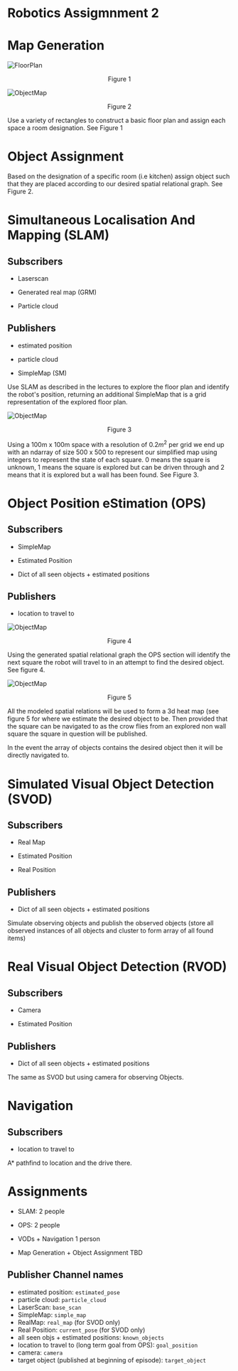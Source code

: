Robotics Assigmnment 2
=====================


Map Generation
==============
![FloorPlan](docs+images/floorplan.png)
<p align="center">
Figure 1
</p>


![ObjectMap](docs+images/objectmap.png)
<p align="center">
Figure 2
</p>

Use a variety of rectangles to construct a basic floor plan and assign
each space a room designation. See Figure 1

Object Assignment
=================

Based on the designation of a specific room (i.e kitchen) assign object
such that they are placed according to our desired spatial relational
graph. See Figure 2.

Simultaneous Localisation And Mapping (SLAM)
============================================

Subscribers
-----------

-   Laserscan

-   Generated real map (GRM)

-   Particle cloud

Publishers
----------

-   estimated position

-   particle cloud

-   SimpleMap (SM)

Use SLAM as described in the lectures to explore the floor plan and
identify the robot's position, returning an additional SimpleMap that is
a grid representation of the explored floor plan.

![ObjectMap](docs+images/simplemap.png)
<p align="center">
Figure 3
</p>


Using a 100m x 100m space with a resolution of $0.2m^2$ per grid we end
up with an ndarray of size 500 x 500 to represent our simplified map
using integers to represent the state of each square. 0 means the square
is unknown, 1 means the square is explored but can be driven through and
2 means that it is explored but a wall has been found. See Figure 3.



Object Position eStimation (OPS)
================================

Subscribers
-----------

-   SimpleMap

-   Estimated Position

-   Dict of all seen objects + estimated positions

Publishers
----------

-   location to travel to

![ObjectMap](docs+images/relations.png)
<p align="center">
Figure 4
</p>

Using the generated spatial relational graph the OPS section will
identify the next square the robot will travel to in an attempt to find
the desired object. See figure 4.

![ObjectMap](docs+images/heatmap.png)
<p align="center">
Figure 5
</p>

All the modeled spatial relations will be used to form a 3d heat map
(see figure 5 for where we estimate the desired object to be.
Then provided that the square can be navigated to as the crow flies from
an explored non wall square the square in question will be published.

In the event the array of objects contains the desired object then it
will be directly navigated to.

Simulated Visual Object Detection (SVOD)
========================================

Subscribers
-----------

-   Real Map

-   Estimated Position

-   Real Position

Publishers
----------

-   Dict of all seen objects + estimated positions

Simulate observing objects and publish the observed objects (store all
observed instances of all objects and cluster to form array of all found
items)

Real Visual Object Detection (RVOD)
===================================

Subscribers
-----------

-   Camera

-   Estimated Position

Publishers
----------

-   Dict of all seen objects + estimated positions

The same as SVOD but using camera for observing Objects.

Navigation
==========

Subscribers
-----------

-   location to travel to

A\* pathfind to location and the drive there.

Assignments
===========

-   SLAM: 2 people

-   OPS: 2 people

-   VODs + Navigation 1 person

-   Map Generation + Object Assignment TBD

## Publisher Channel names

- estimated position: `estimated_pose`
- particle cloud: `particle_cloud`
- LaserScan: `base_scan`
- SimpleMap: `simple_map`
- RealMap: `real_map` (for SVOD only)
- Real Position: `current_pose` (for SVOD only)
- all seen objs + estimated positions: `known_objects`
- location to travel to (long term goal from OPS): `goal_position`
- camera: `camera`
- target object (published at beginning of episode): `target_object`

